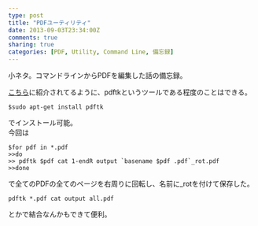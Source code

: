 ```yaml
---
type: post
title: "PDFユーティリティ"
date: 2013-09-03T23:34:00Z
comments: true
sharing: true
categories: [PDF, Utility, Command Line, 備忘録]
---
```

小ネタ。コマンドラインからPDFを編集した話の備忘録。

<!--more-->

[こちら](http://www.seeds-std.co.jp/seedsblog/181.html)に紹介されてるように、pdftkというツールである程度のことはできる。

    $sudo apt-get install pdftk

でインストール可能。  
今回は

    $for pdf in *.pdf
    >>do
    >> pdftk $pdf cat 1-endR output `basename $pdf .pdf`_rot.pdf
    >>done

で全てのPDFの全てのページを右周りに回転し、名前に\_rotを付けて保存した。

    pdftk *.pdf cat output all.pdf

とかで結合なんかもできて便利。



